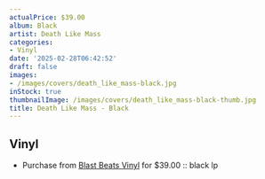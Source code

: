 ```yaml
---
actualPrice: $39.00
album: Black
artist: Death Like Mass
categories:
- Vinyl
date: '2025-02-28T06:42:52'
draft: false
images:
- /images/covers/death_like_mass-black.jpg
inStock: true
thumbnailImage: /images/covers/death_like_mass-black-thumb.jpg
title: Death Like Mass - Black
---
```


## Vinyl
* Purchase from [Blast Beats Vinyl](https://blastbeatsvinyl.com/products/death-like-mass-the-lord-of-the-flies-black-lp) for $39.00 :: black lp
